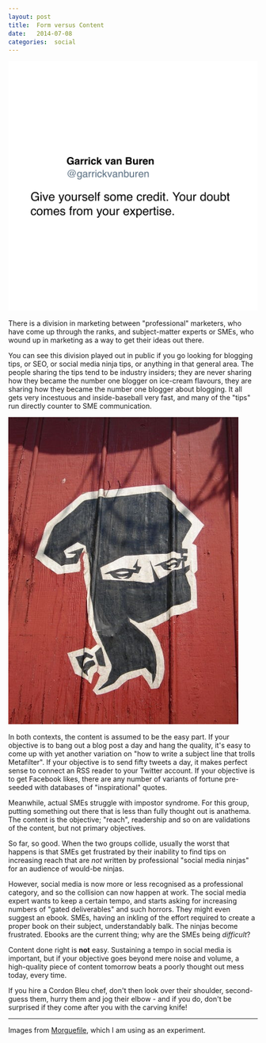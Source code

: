 ```yaml
---
layout: post
title:  Form versus Content 
date:   2014-07-08 
categories:  social 
---
```


![](/images/tweet-487204803773071361.png)

There is a division in marketing between "professional" marketers, who have come up through the ranks, and subject-matter experts or SMEs, who wound up in marketing as a way to get their ideas out there.

You can see this division played out in public if you go looking for blogging tips, or SEO, or social media ninja tips, or anything in that general area. The people sharing the tips tend to be industry insiders; they are never sharing how they became the number one blogger on ice-cream flavours, they are sharing how they became the number one blogger about blogging. It all gets very incestuous and inside-baseball very fast, and many of the "tips" run directly counter to SME communication.

![](/images/213712.jpg)  

In both contexts, the content is assumed to be the easy part. If your objective is to bang out a blog post a day and hang the quality, it's easy to come up with yet another variation on "how to write a subject line that trolls Metafilter". If your objective is to send fifty tweets a day, it makes perfect sense to connect an RSS reader to your Twitter account. If your objective is to get Facebook likes, there are any number of variants of fortune pre-seeded with databases of "inspirational" quotes.  

Meanwhile, actual SMEs struggle with impostor syndrome. For this group, putting something out there that is less than fully thought out is anathema. The content is the objective; "reach", readership and so on are validations of the content, but not primary objectives.

So far, so good. When the two groups collide, usually the worst that happens is that SMEs get frustrated by their inability to find tips on increasing reach that are *not* written by professional "social media ninjas" for an audience of would-be ninjas.  

However, social media is now more or less recognised as a professional category, and so the collision can now happen at work. The social media expert wants to keep a certain tempo, and starts asking for increasing numbers of "gated deliverables" and such horrors. They might even suggest an ebook. SMEs, having an inkling of the effort required to create a proper book on their subject, understandably balk. The ninjas become frustrated. Ebooks are the current thing; why are the SMEs being *difficult*? 

Content done right is **not** easy. Sustaining a tempo in social media is important, but if your objective goes beyond mere noise and volume, a high-quality piece of content tomorrow beats a poorly thought out mess today, every time.  

If you hire a Cordon Bleu chef, don't then look over their shoulder, second-guess them, hurry them and jog their elbow - and if you do, don't be surprised if they come after you with the carving knife!

***

Images from [Morguefile](http://www.morguefile.com "Morguefile.com free stock photos"), which I am using as an experiment.
